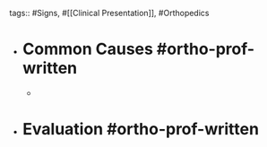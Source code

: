 tags:: #Signs, #[[Clinical Presentation]], #Orthopedics

- # Common Causes #ortho-prof-written
	-
- # Evaluation #ortho-prof-written